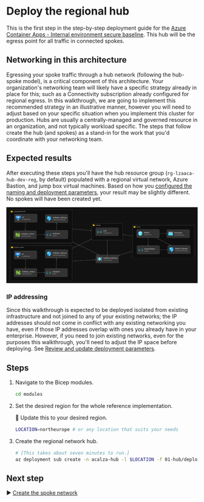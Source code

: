 # Deploy the regional hub

This is the first step in the step-by-step deployment guide for the [Azure Container Apps - Internal environment secure baseline](../../README.md). This hub will be the egress point for all traffic in connected spokes.

## Networking in this architecture

Egressing your spoke traffic through a hub network (following the hub-spoke model), is a critical component of this architecture. Your organization's networking team will likely have a specific strategy already in place for this; such as a Connectivity subscription already configured for regional egress. In this walkthrough, we are going to implement this recommended strategy in an illustrative manner, however you will need to adjust based on your specific situation when you implement this cluster for production. Hubs are usually a centrally-managed and governed resource in an organization, and not typically workload specific. The steps that follow create the hub (and spokes) as a stand-in for the work that you'd coordinate with your networking team.

## Expected results

After executing these steps you'll have the hub resource group (`rg-lzaaca-hub-dev-reg`, by default) populated with a regional virtual network, Azure Bastion, and jump box virtual machines. Based on how you [configured the naming and deployment parameters](../../README.md#steps), your result may be slightly different. No spokes will have been created yet.

![A picture of the components in the hub resource group.](./media/hub.png)

### IP addressing

Since this walkthrough is expected to be deployed isolated from existing infrastructure and not joined to any of your existing networks; the IP addresses should not come in conflict with any existing networking you have, even if those IP addresses overlap with ones you already have in your enterprise. However, if you need to join existing networks, even for the purposes this walkthrough, you'll need to adjust the IP space before deploying. See [Review and update deployment parameters](../../README.md#steps).

## Steps

1. Navigate to the Bicep modules.

   ```bash
   cd modules
   ```

1. Set the desired region for the whole reference implementation.

   :stop_sign: Update this to your desired region.

   ```bash
   LOCATION=northeurope # or any location that suits your needs
   ```

1. Create the regional network hub.

   ```bash
   # [This takes about seven minutes to run.]
   az deployment sub create -n acalza-hub -l $LOCATION -f 01-hub/deploy.hub.bicep -p 01-hub/deploy.hub.parameters.jsonc
   ```

## Next step

:arrow_forward: [Create the spoke network](../02-spoke/README.md)
